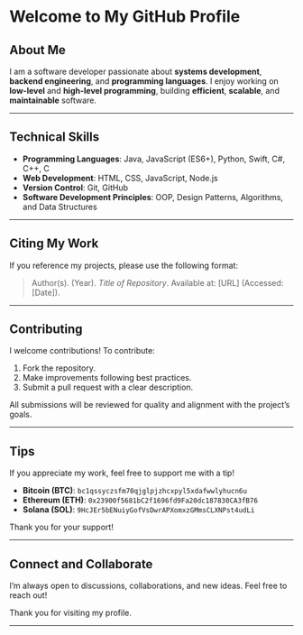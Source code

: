 # Welcome to My GitHub Profile  

## About Me  

I am a software developer passionate about **systems development**, **backend engineering**, and **programming languages**. I enjoy working on **low-level** and **high-level programming**, building **efficient**, **scalable**, and **maintainable** software.  

---

## Technical Skills  

- **Programming Languages**: Java, JavaScript (ES6+), Python, Swift, C#, C++, C
- **Web Development**: HTML, CSS, JavaScript, Node.js  
- **Version Control**: Git, GitHub  
- **Software Development Principles**: OOP, Design Patterns, Algorithms, and Data Structures  

---

## Citing My Work  

If you reference my projects, please use the following format:  

> Author(s). (Year). *Title of Repository*. Available at: [URL] (Accessed: [Date]).  

---

## Contributing  

I welcome contributions! To contribute:  

1. Fork the repository.  
2. Make improvements following best practices.  
3. Submit a pull request with a clear description.  

All submissions will be reviewed for quality and alignment with the project’s goals.  

---

## Tips  

If you appreciate my work, feel free to support me with a tip!  

- **Bitcoin (BTC)**: `bc1qssyczsfm70qjglpjzhcxpyl5xdafwwlyhucn6u`  
- **Ethereum (ETH)**: `0x23900f5681bC2f1696fd9Fa20dc187830CA3fB76`  
- **Solana (SOL)**: `9HcJEr5bENuiyGofVsDwrAPXomxzGMmsCLXNPst4udLi`

Thank you for your support!  

---

## Connect and Collaborate  

I’m always open to discussions, collaborations, and new ideas. Feel free to reach out!  

Thank you for visiting my profile.  

---
